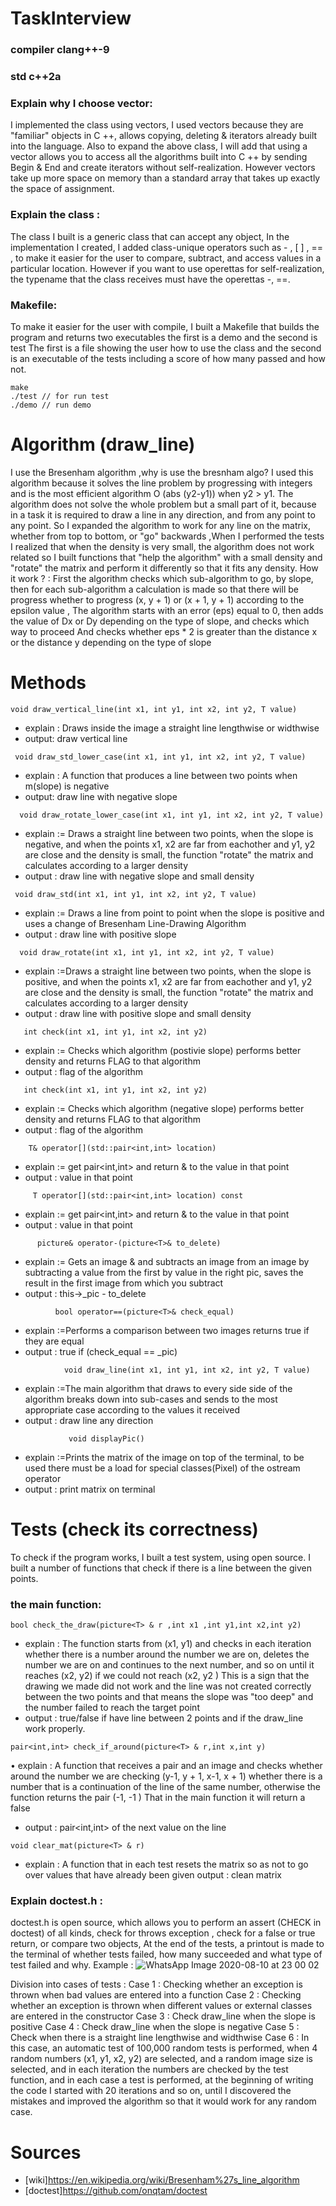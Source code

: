 # TaskInterview

### compiler clang++-9 
### std c++2a
### Explain why I choose vector:
I implemented the class using vectors, I used vectors because they are "familiar" objects in C ++, allows copying, deleting & iterators already built into the language. Also to expand the above class, I will add that using a vector allows you to access all the algorithms built into C ++ by sending Begin & End and create iterators without self-realization. However vectors take up more space on memory than a standard array that takes up  exactly the space of assignment.

### Explain the class :
The class I built is a generic class that can accept any object, In the implementation I created, I added class-unique operators such as - , [ ]  , == , to make it easier for the user to compare, subtract, and access values in a particular location.                                                                                                  However if you want to use operettas for self-realization, the typename that the class receives must have the operettas -, ==.
### Makefile:
To make it easier for the user with compile, I built a Makefile that builds the program and returns two executables the first is a demo and the second is  test The first is a file showing the user how to use the class and the second is an executable of the tests including a score of how many passed and how not.
    
    make
    ./test // for run test
    ./demo // run demo 
    


# Algorithm (draw_line)
I use the Bresenham algorithm ,why is use the bresnham algo?
I used this algorithm because it solves the line problem by progressing with integers and is the most efficient algorithm O (abs (y2-y1)) when y2 > y1.
The algorithm does not solve the whole problem but a small part of it, because in a task it is required to draw a line in any direction, and from any point to any point.
So I expanded the algorithm to work for any line on the matrix, whether from top to bottom, or "go" backwards ,When I performed the tests I realized that when the density is very small, the algorithm does not work related so I built functions that "help the algorithm" with a small density and "rotate" the matrix and perform it differently so that it fits any density.
How it work  ? : First the algorithm checks which sub-algorithm to go, by slope, then for each sub-algorithm a calculation is made so that there will be progress whether to progress   (x, y + 1) or (x + 1, y + 1) according to the epsilon value , The algorithm starts with an error (eps) equal to 0, then adds the value of Dx or Dy depending on the type of slope, and checks which way to proceed
And checks whether eps * 2 is greater than the distance x or the distance y depending on the type of slope 



# Methods

```void draw_vertical_line(int x1, int y1, int x2, int y2, T value) ```

* explain : Draws inside the image a straight line lengthwise or widthwise
* output: draw vertical line

```  void draw_std_lower_case(int x1, int y1, int x2, int y2, T value) ```

* explain : A function that produces a line between two points when m(slope) is negative
* output: draw line with negative slope

```   void draw_rotate_lower_case(int x1, int y1, int x2, int y2, T value) ```

* explain := Draws a straight line between two points, when the slope is  negative, and when the points x1, x2 are far from eachother and y1, y2 are close and the density is small, the function "rotate" the matrix and calculates according to a larger density
* output : draw line with negative slope and small density 


```  void draw_std(int x1, int y1, int x2, int y2, T value) ```

* explain := Draws a line from point to point when the slope is positive and uses a change of Bresenham Line-Drawing Algorithm
* output : draw line with positive slope 

```   void draw_rotate(int x1, int y1, int x2, int y2, T value) ```

* explain :=Draws a straight line between two points, when the slope is positive, and when the points x1, x2 are far from eachother and y1, y2 are close and the density is small, the function "rotate" the matrix and calculates according to a larger density
* output : draw line with positive slope and small density


```   int check(int x1, int y1, int x2, int y2)```

* explain := Checks which algorithm (postivie slope) performs better density and returns FLAG to that algorithm
* output : flag of the algorithm

```   int check(int x1, int y1, int x2, int y2)```

* explain := Checks which algorithm (negative slope) performs better density and returns FLAG to that algorithm
* output : flag of the algorithm

```     T& operator[](std::pair<int,int> location) ```

* explain := get pair<int,int> and return & to the value in that point
* output :  value in that point

```      T operator[](std::pair<int,int> location) const ```

* explain := get pair<int,int> and return & to the value in that point
* output :  value in that point

```       picture& operator-(picture<T>& to_delete) ```

* explain := Gets an image & and subtracts an image from an image by subtracting a value from the first by value in the right pic, saves the result in the first image from which you subtract
* output :  this->_pic - to_delete

```           bool operator==(picture<T>& check_equal) ```

* explain :=Performs a comparison between two images returns true if they are equal
* output :  true if (check_equal == _pic)

```             void draw_line(int x1, int y1, int x2, int y2, T value)  ```

* explain :=The main algorithm that draws to every side side of the algorithm breaks down into sub-cases and sends to the most appropriate case according to the values it received
* output :  draw line any direction

```              void displayPic()  ```

* explain :=Prints the matrix of the image on top of the terminal, to be used there must be a load for special classes(Pixel) of the ostream operator
* output :  print matrix on terminal


# Tests (check its correctness)
To check if the program works, I built a test system, using open source.
I built a number of functions that check if there is a line between the given points.

### the main function:
`bool check_the_draw(picture<T> & r ,int x1 ,int y1,int x2,int y2)`

* explain : The function starts from (x1, y1) and checks in each iteration whether there is a number around the number we are on, deletes the number we are on and continues to the next number, and so on until it reaches (x2, y2) if we could not reach (x2, y2 ) This is a sign that the drawing we made did not work and the line was not created correctly between the two points and that means the slope was "too deep" and the number failed to reach the target point
* output : true/false if have line between 2 points and if the draw_line work properly.

` pair<int,int> check_if_around(picture<T> & r,int x,int y) `

•	explain : A function that receives a pair and an image and checks whether around the number we are checking (y-1, y + 1, x-1, x + 1) whether there is a number that is a continuation of the line of the same number, otherwise the function returns the pair (-1, -1 ) That in the main function it will return a false
* output : pair<int,int> of the next value on the line

`void clear_mat(picture<T> & r)`

* explain : A function that in each test resets the matrix so as not to go over values that have already been given
output : clean matrix

### Explain doctest.h : 
doctest.h is open source, which allows you to perform an assert (CHECK in doctest) of all kinds, check for throws exception , check for a false or true return, or compare two objects, At the end of the tests, a printout is made to the terminal of whether tests failed, how many succeeded and what type of test failed and why.
Example : 
![WhatsApp Image 2020-08-10 at 23 00 02](https://user-images.githubusercontent.com/54840897/89888222-45e0ca00-dbd8-11ea-9d66-9819569a6a00.jpeg)

			
Division into cases of tests :
Case 1 : Checking whether an exception is thrown when bad values are entered into a function
Case 2 : Checking whether an exception is thrown when different values or external classes are entered in the constructor <T>
Case 3 : Check draw_line when the slope is positive
Case 4 : Check draw_line when the slope is negative
Case 5 : Check when there is a straight line lengthwise and widthwise
Case 6 : In this case, an automatic test of 100,000 random tests is performed, when 4 random numbers (x1, y1, x2, y2) are selected, and a random image size is selected, and in each iteration the numbers are checked by the test function, and in each case a test is performed, at the beginning of writing the code I started with 20 iterations and so on, until I discovered the mistakes and improved the algorithm so that it would work for any random case.
  
  
# Sources
* [wiki]https://en.wikipedia.org/wiki/Bresenham%27s_line_algorithm
* [doctest]https://github.com/onqtam/doctest


